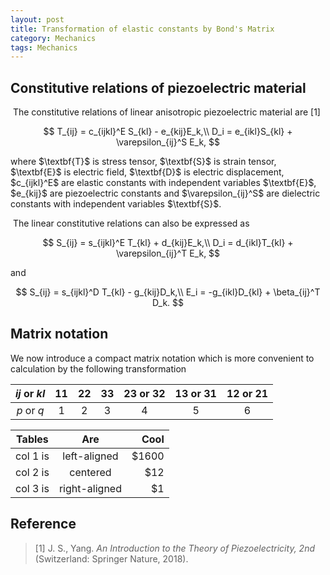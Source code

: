 ```yaml
---
layout: post
title: Transformation of elastic constants by Bond's Matrix	
category: Mechanics
tags: Mechanics
---
```


## Constitutive relations of piezoelectric material

​		The constitutive relations of linear anisotropic piezoelectric material are [1]  
<div class="text-align-center">

$$
T_{ij} = c_{ijkl}^E S_{kl} - e_{kij}E_k,\\
D_i = e_{ikl}S_{kl} + \varepsilon_{ij}^S E_k,
$$
</div>
where $\textbf{T}$ is stress tensor, $\textbf{S}$  is strain tensor, $\textbf{E}$ is electric field, $\textbf{D}$ is electric displacement,  $c_{ijkl}^E$ are elastic constants with independent variables $\textbf{E}$, $e_{kij}$ are piezoelectric constants and $\varepsilon_{ij}^S$ are dielectric constants with independent variables $\textbf{S}$.  

​		The linear constitutive relations can also be expressed as  

<div class="text-align-center">

$$
S_{ij} = s_{ijkl}^E T_{kl} + d_{kij}E_k,\\
D_i = d_{ikl}T_{kl} + \varepsilon_{ij}^T E_k,
$$
</div>

and  

<div class="text-align-center">

$$
S_{ij} = s_{ijkl}^D T_{kl} - g_{kij}D_k,\\
E_i = -g_{ikl}D_{kl} + \beta_{ij}^T D_k.
$$
</div>

## Matrix notation

We now introduce a compact matrix notation which is more convenient to calculation by the following transformation  


| $ij$ or $kl$ |  11  |  22  |  33  | 23 or 32 | 13 or 31 | 12 or 21 |
| :----------: | :--: | :--: | :--: | :------: | :------: | :------: |
|  $p$ or $q$  |  1   |  2   |  3   |    4     |    5     |    6     |



<center>  

| Tables   |      Are      |  Cool |
|----------|:-------------:|------:|
| col 1 is |  left-aligned | $1600 |
| col 2 is |    centered   |   $12 |
| col 3 is | right-aligned |    $1 |

</center>  



## Reference

> [1] J. S., Yang. *An Introduction to the Theory of Piezoelectricity, 2nd* (Switzerland: Springer Nature, 2018). 
>
> 